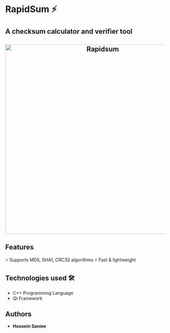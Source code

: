 # RapidSum ⚡️
## A checksum calculator and verifier tool

<h2 align="center">
<img src="https://github.com/nice2ks/RapidSum/blob/master/images/screenshot.jpg" alt="Rapidsum"  width="600px" />
</h2>

## Features

⚡️ Supports MD5, SHA1, CRC32 algorithms
⚡️ Fast & lightweight

## Technologies used 🛠️

- C++ Programming Language
- Qt Framework

## Authors

- **Hossein Saniee**

